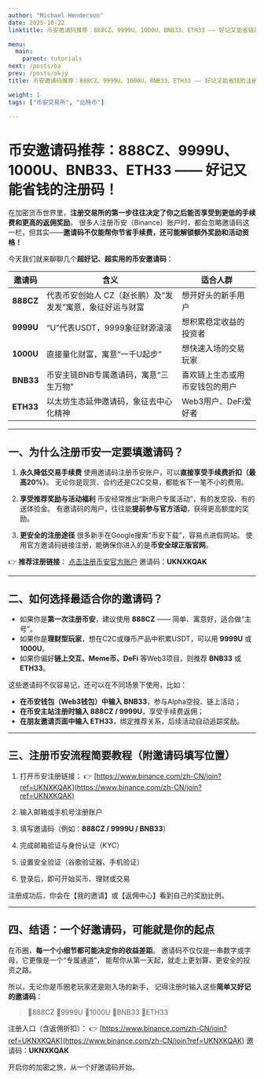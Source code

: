 ```yaml
---
author: "Michael Henderson"
date: 2025-10-22
linktitle: 币安邀请码推荐：888CZ、9999U、1000U、BNB33、ETH33 —— 好记又能省钱的注册码！

menu:
  main:
    parent: tutorials
next: /posts/ba
prev: /posts/okjy
title: 币安邀请码推荐：888CZ、9999U、1000U、BNB33、ETH33 —— 好记又能省钱的注册码！

weight: 1
tags: ["币安交易所", "比特币"]

---
```

# 币安邀请码推荐：888CZ、9999U、1000U、BNB33、ETH33 —— 好记又能省钱的注册码！

在加密货币世界里，**注册交易所的第一步往往决定了你之后能否享受到更低的手续费和更高的返佣奖励**。
很多人注册币安（Binance）账户时，都会忽略邀请码这一栏，但其实——**邀请码不仅能帮你节省手续费，还可能解锁额外奖励和活动资格！**

今天我们就来聊聊几个**超好记、超实用的币安邀请码**：

| 邀请码       | 含义                              | 适合人群            |
| --------- | ------------------------------- | --------------- |
| **888CZ** | 代表币安创始人 CZ（赵长鹏）及“发发发”寓意，象征好运与财富 | 想开好头的新手用户       |
| **9999U** | “U”代表USDT，9999象征财源滚滚            | 想积累稳定收益的投资者     |
| **1000U** | 直接量化财富，寓意“一千U起步”                | 想快速入场的交易玩家      |
| **BNB33** | 币安主链BNB专属邀请码，寓意“三生万物”           | 喜欢链上生态或用币安钱包的用户 |
| **ETH33** | 以太坊生态延伸邀请码，象征去中心化精神             | Web3用户、DeFi爱好者  |

---

## 一、为什么注册币安一定要填邀请码？

1. **永久降低交易手续费**
   使用邀请码注册币安账户，可以**直接享受手续费折扣（最高20%）**。
   无论你是现货、合约还是C2C交易，都能省下一笔不小的费用。

2. **享受推荐奖励与活动福利**
   币安经常推出“新用户专属活动”，有的发空投、有的送体验金。
   有邀请码的用户，往往能**提前参与官方活动**，获得更高额度的奖励。

3. **更安全的注册途径**
   很多新手在Google搜索“币安下载”，容易点进假网站。
   使用官方邀请码链接注册，能确保你进入的是**币安全球正版官网**。

👉 **推荐注册链接**：
[点击注册币安官方账户](https://www.binance.com/zh-CN/join?ref=UKNXKQAK)
邀请码：**UKNXKQAK**

---

## 二、如何选择最适合你的邀请码？

* 如果你是**第一次注册币安**，建议使用 **888CZ** —— 简单、寓意好，适合做“主号”。
* 如果你是**理财型玩家**，想在C2C或赚币产品中积累USDT，可以用 **9999U** 或 **1000U**。
* 如果你偏好**链上交互、Meme币、DeFi** 等Web3项目，则推荐 **BNB33** 或 **ETH33**。

这些邀请码不仅容易记，还可以在不同场景下使用，比如：

* **在币安钱包（Web3钱包）中输入 BNB33**，参与Alpha空投、链上活动；
* **在币安主站注册时输入 888CZ / 9999U**，享受手续费返佣；
* **在朋友邀请页面中输入 ETH33**，绑定推荐关系，后续活动自动追踪奖励。

---

## 三、注册币安流程简要教程（附邀请码填写位置）

1. 打开币安注册链接：
   👉 [https://www.binance.com/zh-CN/join?ref=UKNXKQAK](https://www.binance.com/zh-CN/join?ref=UKNXKQAK)

2. 输入邮箱或手机号注册账户

3. 填写邀请码（例如：**888CZ / 9999U / BNB33**）

4. 完成邮箱验证与身份认证（KYC）

5. 设置安全验证（谷歌验证器、手机验证）

6. 登录后，即可开始买币、理财或交易

注册成功后，你会在【我的邀请】或【返佣中心】看到自己的奖励比例。

---

## 四、结语：一个好邀请码，可能就是你的起点

在币圈，**每一个小细节都可能决定你的收益差距**。
邀请码不仅仅是一串数字或字母，它更像是一个“专属通道”，
能帮你从第一天起，就走上更划算、更安全的投资之路。

所以，无论你是币圈老玩家还是刚入场的新手，
记得注册时输入这些**简单又好记的邀请码**：

> 🔹888CZ
> 🔹9999U
> 🔹1000U
> 🔹BNB33
> 🔹ETH33

注册入口（含返佣折扣）：
👉 [https://www.binance.com/zh-CN/join?ref=UKNXKQAK](https://www.binance.com/zh-CN/join?ref=UKNXKQAK)
邀请码：**UKNXKQAK**

开启你的加密之旅，从一个好邀请码开始。